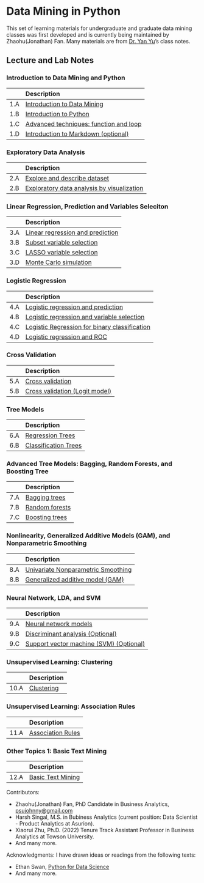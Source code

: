 # Data Mining in Python
This set of learning materials for undergraduate and graduate data mining classes was first developed and is currently being maintained by Zhaohu(Jonathan) Fan.  Many materials are from [Dr. Yan Yu](https://business.uc.edu/faculty-and-research/departments/obais/faculty/yan-yu.html)’s class notes. 

 <!---Thanks for the contribution from previous Ph.D. students. --->



## Lecture and Lab Notes

### Introduction to Data Mining and Python

|              | Description                                                                                     | 
|   :----:     |      :---                                                                                       |      
| 1.A          |  [ Introduction to Data Mining](1_A_Introduction_to_Data_Mining.html)                           |   
| 1.B          | [ Introduction to Python](1_B_Introduction_to_Python.html)                                      |     
| 1.C          | [ Advanced techniques: function and loop](1_C_Advanced_techniques_function_and_loop.html)       |      
| 1.D          | [Introduction to Markdown (optional)](1_D_Introduction_to_Markdown.html)                       |  


### Exploratory Data Analysis

|              | Description                                                                                     | 
|   :----:     |      :---                                                                                       |         
| 2.A          | [Explore and describe dataset](2_A_Explore_and_describe_dataset.html)                           |   
| 2.B          | [Exploratory data analysis by visualization](2_B_Exploratory_Data_Analysis_by_Visualization.html)|     

                              
### Linear Regression, Prediction and Variables Seleciton

|              | Description                                                                                     | 
|   :----:     |      :---                                                                                       |         
| 3.A          |                   [Linear regression and prediction](3_A_Linear_regression_and_prediction.html) |   
| 3.B          | [Subset variable selection](3_B_Subset_Variable_Selection.html)                                                               |     
| 3.C          | [LASSO variable selection](3_C_LASSO_variable_selection.html)                                                                |    
| 3.D          | [Monte Carlo simulation](3_D_Simulation.html)                                                   |     


### Logistic Regression

|              | Description                                                                                     | 
|   :----:     |      :---                                                                                       |          
| 4.A          |         [Logistic regression and prediction](.html)                                             |   
| 4.B          | [Logistic regression and variable selection](html)                                              |     
| 4.C          | [ Logistic Regression for binary classification](html)                                          |    
| 4.D          | [ Logistic regression and ROC](html)                                                            |     

### Cross Validation

|              | Description                                                                                     | 
|   :----:     |      :---                                                                                       |         
| 5.A          |                   [Cross validation](.html)                                                     |   
| 5.B          | [ Cross validation (Logit model)](html)                                                         |     


### Tree Models


|              | Description                                                                                     | 
|   :----:     |      :---                                                                                       |         
| 6.A          |                   [Regression Trees](6_A_Regression_Trees.html)                                                     |   
| 6.B          | [  Classification Trees](html)                                                                  |     


### Advanced Tree Models: Bagging, Random Forests, and Boosting Tree


|              | Description                                                                                     | 
|   :----:     |      :---                                                                                       |         
| 7.A         |                   [Bagging trees](7_A_Bagging_trees.html)                                                         |   
| 7.B         | [Random forests](7_B_Advanced_Tree_Models_–_Random_Forests.html)                                                                           |     
| 7.C      | [ Boosting trees](7C_Advanced_Tree_Models_–_Boosting_Tree.html)                                                                             |    
 

### Nonlinearity, Generalized Additive Models (GAM), and Nonparametric Smoothing

|              | Description                                                                                     | 
|   :----:     |      :---                                                                                       |         
| 8.A         |                   [ Univariate Nonparametric Smoothing](.html)                                   |   
| 8.B         | [Generalized additive model (GAM)](html)                                                         |     


### Neural Network, LDA, and SVM

|              | Description                                                                                     | 
|   :----:     |      :---                                                                                       |         
| 9.A         |                   [Neural network models](9_A_Neural_Networks_Models.html)                                                 |   
| 9.B         |   [Discriminant analysis (Optional)](html)                                                        |     
| 9.C         |   [Support vector machine (SVM) (Optional)](html)                                                 |     



### Unsupervised Learning: Clustering


|              | Description                                                                                     | 
|   :----:     |      :---                                                                                       |         
| 10.A         |                   [Clustering](.html)                                                           |   

### Unsupervised Learning: Association Rules

|              | Description                                                                                     | 
|   :----:     |      :---                                                                                       |         
| 11.A         |                   [Association Rules](.html)                                                    |   

### Other Topics 1: Basic Text Mining


|              | Description                                                                                     | 
|   :----:     |      :---                                                                                       |         
| 12.A         |                   [Basic Text Mining](.html)                                                    |   


Contributors:  
- Zhaohu(Jonathan) Fan, PhD Candidate in Business Analytics, psujohnny@gmail.com
- Harsh Singal,  M.S. in Bubiness Analytics (current position: Data Scientist - Product Analytics at Asurion).
- Xiaorui Zhu, Ph.D. (2022) Tenure Track Assistant Professor in Business Analytics at Towson University.
- And many more. 
 <!--- --->
Acknowledgments: I have drawn ideas or readings from the following texts:
 - Ethan Swan, [Python for Data Science](https://github.com/uc-python)
 - And many more.
 <!--- --->
